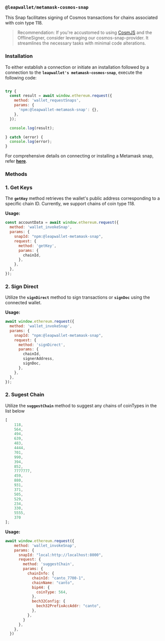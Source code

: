 ### **`@leapwallet/metamask-cosmos-snap`**

This Snap facilitates signing of Cosmos transactions for chains associated with coin type 118.

> Recommendation: If you're accustomed to using [CosmJS](https://github.com/cosmos/cosmjs) and the OfflineSigner, consider leveraging our cosmos-snap-provider. It streamlines the necessary tasks with minimal code alterations.
> 

### **Installation**

To either establish a connection or initiate an installation followed by a connection to the **`leapwallet's metamask-cosmos-snap`**, execute the following code:

```javascript

try {
  const result = await window.ethereum.request({
    method: 'wallet_requestSnaps',
    params: {
      'npm:@leapwallet-metamask-snap': {},
    },
  });

  console.log(result);

} catch (error) {
  console.log(error);
}

```

For comprehensive details on connecting or installing a Metamask snap, refer **[here](https://docs.metamask.io/snaps/reference/rpc-api/#wallet_requestsnaps)**.

### **Methods**

### 1. **Get Keys**

The **`getKey`** method retrieves the wallet's public address corresponding to a specific chain ID. Currently, we support chains of coin type 118.

**Usage:**
```javascript
const accountData = await window.ethereum.request({
  method: 'wallet_invokeSnap',
  params: {
    snapId: "npm:@leapwallet-metamask-snap",
    request: {
      method: 'getKey',
      params: {
        chainId,
      },
    },
  },
});

```

### 2. **Sign Direct**

Utilize the **`signDirect`** method to sign transactions or **`signDoc`** using the connected wallet.

**Usage:**

```javascript
await window.ethereum.request({
  method: 'wallet_invokeSnap',
  params: {
    snapId: "npm:@leapwallet-metamask-snap",
    request: {
      method: 'signDirect',
      params: {
        chainId,
        signerAddress,
        signDoc,
      },
    },
  },
});

```

### 2. **Sugest Chain**

Utilize the **`suggestChain`** method to suggest any chains of coinTypes in the list below

```javascript
[
    118, 
    564, 
    494, 
    639, 
    483, 
    4444, 
    701, 
    990, 
    394, 
    852, 
    7777777, 
    459, 
    880, 
    931, 
    371, 
    505, 
    529, 
    234, 
    330, 
    5555, 
    370
];
```


**Usage:**

```javascript
await window.ethereum.request({
    method: 'wallet_invokeSnap',
    params: {
      snapId: "local:http://localhost:8000",
      request: {
        method: 'suggestChain',
        params: {
          chainInfo: {
            chainId: "canto_7700-1",
            chainName: "canto",
            bip44: {
              coinType: 564,
            },
            bech32Config: {
              bech32PrefixAccAddr: "canto",
            },
          },
        }
      },
    },
  })

```